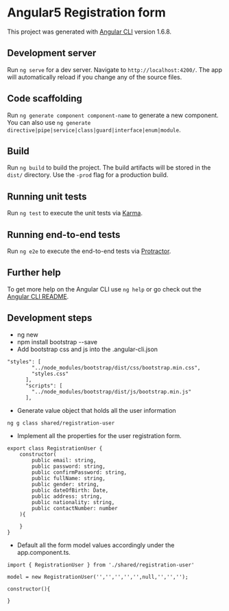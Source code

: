 # Angular5 Registration form

This project was generated with [Angular CLI](https://github.com/angular/angular-cli) version 1.6.8.

## Development server

Run `ng serve` for a dev server. Navigate to `http://localhost:4200/`. The app will automatically reload if you change any of the source files.

## Code scaffolding

Run `ng generate component component-name` to generate a new component. You can also use `ng generate directive|pipe|service|class|guard|interface|enum|module`.

## Build

Run `ng build` to build the project. The build artifacts will be stored in the `dist/` directory. Use the `-prod` flag for a production build.

## Running unit tests

Run `ng test` to execute the unit tests via [Karma](https://karma-runner.github.io).

## Running end-to-end tests

Run `ng e2e` to execute the end-to-end tests via [Protractor](http://www.protractortest.org/).

## Further help

To get more help on the Angular CLI use `ng help` or go check out the [Angular CLI README](https://github.com/angular/angular-cli/blob/master/README.md).


## Development steps

* ng new <app name>
* npm install bootstrap --save
* Add bootstrap css and js into the .angular-cli.json

```
"styles": [
        "../node_modules/bootstrap/dist/css/bootstrap.min.css",
        "styles.css"
      ],
      "scripts": [
        "../node_modules/bootstrap/dist/js/bootstrap.min.js"
      ],
```
* Generate value object that holds all the user information 
```
ng g class shared/registration-user

```
* Implement all the properties for the user registration form.
```
export class RegistrationUser {
    constructor(
        public email: string,
        public password: string,
        public confirmPassword: string,
        public fullName: string,
        public gender: string,
        public dateOfBirth: Date,
        public address: string,
        public nationality: string,
        public contactNumber: number
    ){

    }
}
```

 * Default all the form model values accordingly under the app.component.ts.
 
 ```
import { RegistrationUser } from './shared/registration-user'

model = new RegistrationUser('','','','','',null,'','','');

constructor(){

}
```